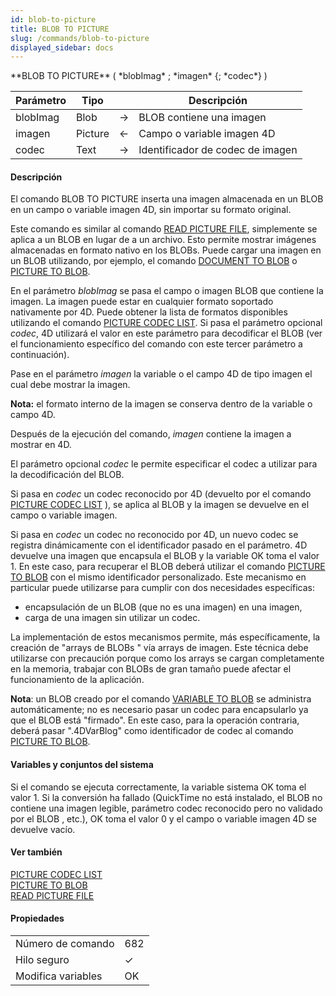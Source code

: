 ```yaml
---
id: blob-to-picture
title: BLOB TO PICTURE
slug: /commands/blob-to-picture
displayed_sidebar: docs
---
```


<!--REF #_command_.BLOB TO PICTURE.Syntax-->**BLOB TO PICTURE** ( *blobImag* ; *imagen* {; *codec*} )<!-- END REF-->
<!--REF #_command_.BLOB TO PICTURE.Params-->
| Parámetro | Tipo |  | Descripción |
| --- | --- | --- | --- |
| blobImag | Blob | &#8594;  | BLOB contiene una imagen |
| imagen | Picture | &#8592; | Campo o variable imagen 4D |
| codec | Text | &#8594;  | Identificador de codec de imagen |

<!-- END REF-->

#### Descripción 

<!--REF #_command_.BLOB TO PICTURE.Summary-->El comando BLOB TO PICTURE inserta una imagen almacenada en un BLOB en un campo o variable imagen 4D, sin importar su formato original.<!-- END REF-->

Este comando es similar al comando [READ PICTURE FILE](read-picture-file.md), simplemente se aplica a un BLOB en lugar de a un archivo. Esto permite mostrar imágenes almacenadas en formato nativo en los BLOBs. Puede cargar una imagen en un BLOB utilizando, por ejemplo, el comando [DOCUMENT TO BLOB](document-to-blob.md) o [PICTURE TO BLOB](picture-to-blob.md).

En el parámetro *blobImag* se pasa el campo o imagen BLOB que contiene la imagen. La imagen puede estar en cualquier formato soportado nativamente por 4D. Puede obtener la lista de formatos disponibles utilizando el comando [PICTURE CODEC LIST](picture-codec-list.md). Si pasa el parámetro opcional *codec*, 4D utilizará el valor en este parámetro para decodificar el BLOB (ver el funcionamiento específico del comando con este tercer parámetro a continuación).

Pase en el parámetro *imagen* la variable o el campo 4D de tipo imagen el cual debe mostrar la imagen. 

**Nota:** el formato interno de la imagen se conserva dentro de la variable o campo 4D. 

Después de la ejecución del comando, *imagen* contiene la imagen a mostrar en 4D.

El parámetro opcional *codec* le permite especificar el codec a utilizar para la decodificación del BLOB.

Si pasa en *codec* un codec reconocido por 4D (devuelto por el comando [PICTURE CODEC LIST](picture-codec-list.md) ), se aplica al BLOB y la imagen se devuelve en el campo o variable imagen. 

Si pasa en *codec* un codec no reconocido por 4D, un nuevo codec se registra dinámicamente con el identificador pasado en el parámetro. 4D devuelve una imagen que encapsula el BLOB y la variable OK toma el valor 1\. En este caso, para recuperar el BLOB deberá utilizar el comando [PICTURE TO BLOB](picture-to-blob.md) con el mismo identificador personalizado. Este mecanismo en particular puede utilizarse para cumplir con dos necesidades específicas: 

* encapsulación de un BLOB (que no es una imagen) en una imagen,
* carga de una imagen sin utilizar un codec.

La implementación de estos mecanismos permite, más específicamente, la creación de "arrays de BLOBs " vía arrays de imagen. Este técnica debe utilizarse con precaución porque como los arrays se cargan completamente en la memoria, trabajar con BLOBs de gran tamaño puede afectar el funcionamiento de la aplicación. 

**Nota**: un BLOB creado por el comando [VARIABLE TO BLOB](variable-to-blob.md) se administra automáticamente; no es necesario pasar un codec para encapsularlo ya que el BLOB está "firmado". En este caso, para la operación contraria, deberá pasar ".4DVarBlog" como identificador de codec al comando [PICTURE TO BLOB](picture-to-blob.md). 

#### Variables y conjuntos del sistema 

Si el comando se ejecuta correctamente, la variable sistema OK toma el valor 1\. Si la conversión ha fallado (QuickTime no está instalado, el BLOB no contiene una imagen legible, parámetro codec reconocido pero no validado por el BLOB , etc.), OK toma el valor 0 y el campo o variable imagen 4D se devuelve vacío.

#### Ver también 

[PICTURE CODEC LIST](picture-codec-list.md)  
[PICTURE TO BLOB](picture-to-blob.md)  
[READ PICTURE FILE](read-picture-file.md)  

#### Propiedades

|  |  |
| --- | --- |
| Número de comando | 682 |
| Hilo seguro | &check; |
| Modifica variables | OK |


